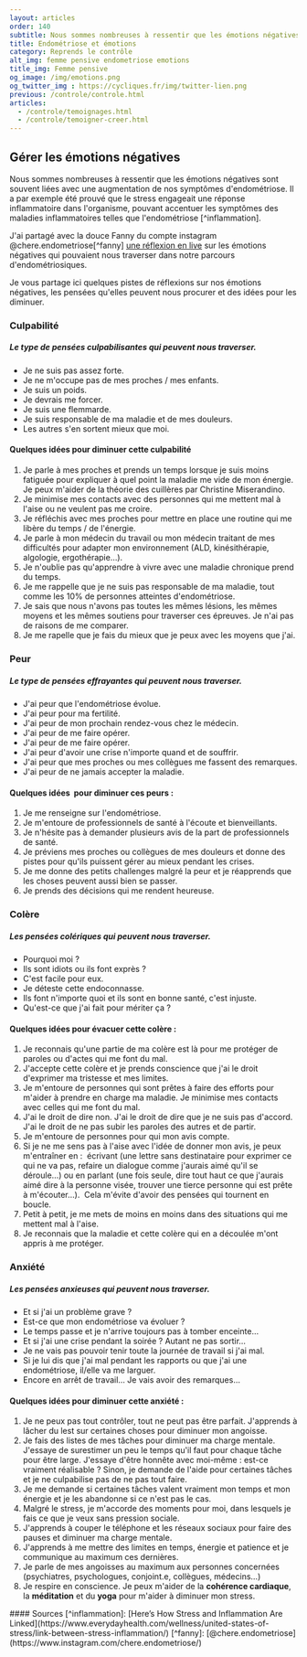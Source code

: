 ```yaml
---
layout: articles
order: 140
subtitle: Nous sommes nombreuses à ressentir que les émotions négatives sont souvent liées avec une augmentation de nos symptômes d’endométriose. Je vous partage ici quelques pistes de réflexions sur nos émotions négatives, les pensées qu’elles peuvent nous procurer et des idées pour les diminuer.
title: Endométriose et émotions
category: Reprends le contrôle
alt_img: femme pensive endometriose emotions
title_img: Femme pensive
og_image: /img/emotions.png
og_twitter_img : https://cycliques.fr/img/twitter-lien.png
previous: /controle/controle.html
articles:
  - /controle/temoignages.html
  - /controle/temoigner-creer.html
---
```


## Gérer les émotions négatives

Nous sommes nombreuses à ressentir que les émotions négatives sont souvent liées avec une augmentation de nos symptômes d'endométriose. Il a par exemple été prouvé que le stress engageait une réponse inflammatoire dans l'organisme, pouvant accentuer les symptômes des maladies inflammatoires telles que l'endométriose [^inflammation].

J'ai partagé avec la douce Fanny du compte instagram @chere.endometriose[^fanny]  [une réflexion en live](https://www.instagram.com/p/CLU8qa0q7R1/) sur les émotions négatives qui pouvaient nous traverser dans notre parcours d'endométriosiques.

Je vous partage ici quelques pistes de réflexions sur nos émotions négatives, les pensées qu'elles peuvent nous procurer et des idées pour les diminuer.

### Culpabilité
<div class="list text-center bg violet">
  <h5>Le type de pensées culpabilisantes qui peuvent nous traverser.</h5>
  <ul>
    <li>Je ne suis pas assez forte.</li>
    <li>Je ne m'occupe pas de mes proches / mes enfants.</li>
    <li>Je suis un poids.</li>
    <li>Je devrais me forcer.</li>
    <li>Je suis une flemmarde.</li>
    <li>Je suis responsable de ma maladie et de mes douleurs.</li>
    <li>Les autres s'en sortent mieux que moi.</li>
  </ul>
</div>

#### Quelques idées pour diminuer cette culpabilité
1. Je parle à mes proches et prends un temps lorsque je suis moins fatiguée pour expliquer à quel point la maladie me vide de mon énergie. Je peux m'aider de la théorie des cuillères par Christine Miserandino.
2. Je minimise mes contacts avec des personnes qui me mettent mal à l'aise ou ne veulent pas me croire.
3. Je réfléchis avec mes proches pour mettre en place une routine qui me libère du temps / de l'énergie.
4. Je parle à mon médecin du travail ou mon médecin traitant de mes difficultés pour adapter mon environnement (ALD, kinésithérapie, algologie, ergothérapie…).
5. Je n'oublie pas qu'apprendre à vivre avec une maladie chronique prend du temps.
6. Je me rappelle que je ne suis pas responsable de ma maladie, tout comme les 10% de personnes atteintes d'endométriose.
7. Je sais que nous n'avons pas toutes les mêmes lésions, les mêmes moyens et les mêmes soutiens pour traverser ces épreuves. Je n'ai pas de raisons de me comparer.
8. Je me rapelle que je fais du mieux que je peux avec les moyens que j'ai.

### Peur
<div class="list text-center bg violet">
  <h5>Le type de pensées effrayantes qui peuvent nous traverser.</h5>
  <ul>
    <li>J'ai peur que l'endométriose évolue.</li>
    <li>J'ai peur pour ma fertilité.</li>
    <li>J'ai peur de mon prochain rendez-vous chez le médecin.</li>
    <li>J'ai peur de me faire opérer.</li>
    <li>J'ai peur de me faire opérer.</li>
    <li>J'ai peur d'avoir une crise n'importe quand et de souffrir.</li>
    <li>J'ai peur que mes proches ou mes collègues me fassent des remarques.</li>
    <li>J'ai peur de ne jamais accepter la maladie.</li>
  </ul>
</div>

#### Quelques idées  pour diminuer ces peurs :
1. Je me renseigne sur l'endométriose.
2. Je m'entoure de professionnels de santé à l'écoute et bienveillants.
3. Je n'hésite pas à demander plusieurs avis de la part de professionnels de santé.
4. Je préviens mes proches ou collègues de mes douleurs et donne des pistes pour qu'ils puissent gérer au mieux pendant les crises.
5. Je me donne des petits challenges malgré la peur et je réapprends que les choses peuvent aussi bien se passer.
6. Je prends des décisions qui me rendent heureuse.

### Colère
<div class="list text-center bg violet">
  <h5>Les pensées colériques qui peuvent nous traverser.</h5>
  <ul>
    <li>Pourquoi moi ?</li>
    <li>Ils sont idiots ou ils font exprès ?</li>
    <li>C'est facile pour eux.</li>
    <li>Je déteste cette endoconnasse.</li>
    <li>Ils font n'importe quoi et ils sont en bonne santé, c'est injuste.</li>
    <li>Qu'est-ce que j'ai fait pour mériter ça ?</li>
  </ul>
</div>

#### Quelques idées pour évacuer cette colère :
1. Je reconnais qu'une partie de ma colère est là pour me protéger de paroles ou d'actes qui me font du mal.
2. J'accepte cette colère et je prends conscience que j'ai le droit d'exprimer ma tristesse et mes limites.
3. Je m'entoure de personnes qui sont prêtes à faire des efforts pour m'aider à prendre en charge ma maladie. Je minimise mes contacts avec celles qui me font du mal.
4. J'ai le droit de dire non. J'ai le droit de dire que je ne suis pas d'accord. J'ai le droit de ne pas subir les paroles des autres et de partir.
5. Je m'entoure de personnes pour qui mon avis compte.
6. Si je ne me sens pas à l'aise avec l'idée de donner mon avis, je peux m'entraîner en :  écrivant (une lettre sans destinataire pour exprimer ce qui ne va pas, refaire un dialogue comme j'aurais aimé qu'il se déroule…) ou en parlant (une fois seule, dire tout haut ce que j'aurais aimé dire à la personne visée, trouver une tierce personne qui est prête à m'écouter…).  Cela m'évite d'avoir des pensées qui tournent en boucle.
7. Petit à petit, je me mets de moins en moins dans des situations qui me mettent mal à l'aise.
8. Je reconnais que la maladie et cette colère qui en a découlée m'ont appris à me protéger.

### Anxiété
<div class="list text-center bg violet">
  <h5>Les pensées anxieuses qui peuvent nous traverser.</h5>
  <ul>
    <li>Et si j'ai un problème grave ?</li>
    <li>Est-ce que mon endométriose va évoluer ?</li>
    <li>Le temps passe et je n'arrive toujours pas à tomber enceinte…</li>
    <li>Et si j'ai une crise pendant la soirée ? Autant ne pas sortir…</li>
    <li>Je ne vais pas pouvoir tenir toute la journée de travail si j'ai mal.</li>
    <li>Si je lui dis que j'ai mal pendant les rapports ou que j'ai une endométriose, il/elle va me larguer.</li>
    <li>Encore en arrêt de travail… Je vais avoir des remarques…</li>
  </ul>
</div>

#### Quelques idées pour diminuer cette anxiété :
1. Je ne peux pas tout contrôler, tout ne peut pas être parfait. J'apprends à lâcher du lest sur certaines choses pour diminuer mon angoisse.
2. Je fais des listes de mes tâches pour diminuer ma charge mentale. J'essaye de surestimer un peu le temps qu'il faut pour chaque tâche pour être large. J'essaye d'être honnête avec moi-même : est-ce vraiment réalisable ? Sinon, je demande de l'aide pour certaines tâches et je ne culpabilise pas de ne pas tout faire.
3. Je me demande si certaines tâches valent vraiment mon temps et mon énergie et je les abandonne si ce n'est pas le cas.
4. Malgré le stress, je m'accorde des moments pour moi, dans lesquels je fais ce que je veux sans pression sociale.
5. J'apprends à couper le téléphone et les réseaux sociaux pour faire des pauses et diminuer ma charge mentale.
6. J'apprends à me mettre des limites en temps, énergie et patience et je communique au maximum ces dernières.
7. Je parle de mes angoisses au maximum aux personnes concernées (psychiatres, psychologues, conjoint.e, collègues, médecins…)
8. Je respire en conscience. Je peux m'aider de la **cohérence cardiaque**, la **méditation** et du **yoga** pour m'aider à diminuer mon stress.
<div class="col-sm-10 offset-sm-1 sources" markdown="1">
#### Sources
[^inflammation]: [Here’s How Stress and Inflammation Are Linked](https://www.everydayhealth.com/wellness/united-states-of-stress/link-between-stress-inflammation/)
[^fanny]: [@chere.endometriose](https://www.instagram.com/chere.endometriose/)
</div>